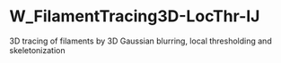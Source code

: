 # W_FilamentTracing3D-LocThr-IJ
3D tracing of filaments by 3D Gaussian blurring, local thresholding and skeletonization
